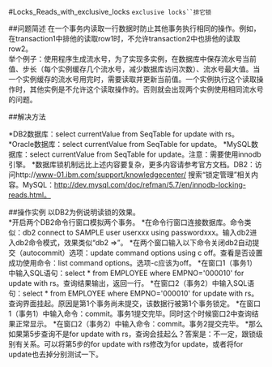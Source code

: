 #Locks_Reads_with_exclusive_locks
`exclusive locks``排它锁`

##问题简述
在一个事务内读取一行数据时防止其他事务执行相同的操作。例如，在transaction1中排他的读取row1时，不允许transaction2中也排他的读取row2。<br>
举个例子：使用程序生成流水号，为了实现多实例，在数据库中保存流水号当前值、步长（每个实例缓存几个流水号，减少数据库访问次数）、流水号最大值。当一个实例缓存的流水号用完时，需要读取并更新当前值。一个实例执行这个读取操作时，其他实例是不允许这个读取操作的。否则就会出现两个实例使用相同流水号的问题。<br>

##解决方法

*DB2数据库：select currentValue from SeqTable for update with rs。
*Oracle数据库：select currentValue from SeqTable for update。
*MySQL数据库：select currentValue from SeqTable for update。注意：需要使用innodb引擎。
*数据库锁机制远比上述内容要复杂，更多内容请参考官方文档。DB2：访问http://www-01.ibm.com/support/knowledgecenter/ 搜索“锁定管理”相关内容。MySQL：http://dev.mysql.com/doc/refman/5.7/en/innodb-locking-reads.html。


##操作实例
以DB2为例说明读锁的效果。<br>
*开启两个DB2命令行窗口模拟两个事务。
*在命令行窗口连接数据库。命令类似：db2 connect to SAMPLE user userxxx using passwordxxx。输入db2进入db2命令模式，效果类似“db2 =>”。
*在两个窗口输入以下命令关闭db2自动提交（autocommit）选项：update command options using c off。查看是否设置成功使用命令：list command options。选项-c应该为off。
*在窗口1（事务1）中输入SQL语句：select * from EMPLOYEE where EMPNO='000010' for update with rs。查询结果输出，返回一行。
*在窗口2（事务2）中输入SQL语句：select * from EMPLOYEE where EMPNO='000010' for update with rs。查询界面挂起。原因是第1个事务尚未提交，该数据行被第1个事务锁定。
*在窗口1（事务1）中输入命令：commit。事务1提交完毕。同时这个时候窗口2中查询结果正常显示。
*在窗口2（事务2）中输入命令：commit。事务2提交完毕。
*那么如果第5步查询不是for update with rs，查询会挂起么？答案是：不一定，跟锁级别有关系。可以将第5步的for update with rs修改为for update，或者将for update也去掉分别测试一下。

